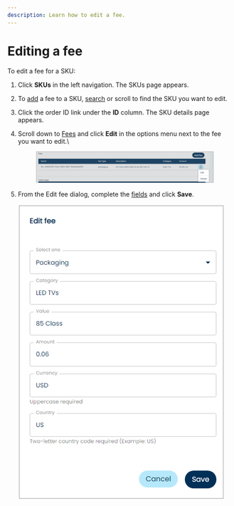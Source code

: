 ```yaml
---
description: Learn how to edit a fee.
---
```


# Editing a fee

To edit a fee for a SKU:

1. Click **SKUs** in the left navigation. The SKUs page appears.
2. To [add](adding-a-fee.md) a fee to a SKU, [search](searching-for-skus.md) or scroll to find the SKU you want to edit.
3. Click the order ID link under the **ID** column. The SKU details page appears.
4.  Scroll down to [Fees](adding-a-fee.md#fee-fields) and click **Edit** in the options menu next to the fee you want to edit.\


    <figure><img src="../../../../.gitbook/assets/1 fee edit options (1).png" alt=""><figcaption></figcaption></figure>
5. From the Edit fee dialog, complete the [fields](adding-a-fee.md#fee-fields) and click **Save**.\
   \
   ![](<../../../../.gitbook/assets/image (240).png>)
